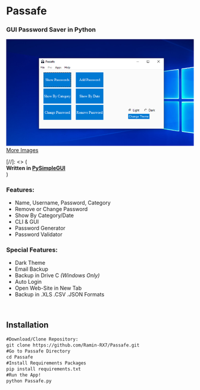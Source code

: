 # Passafe
 ### GUI Password Saver in Python
[![Passafe](./Images/Main.png "Passafe")](./Images/Main.png "Passafe")
[More Images](./Images "More Images")

[//]: <> (<br>**Written in [PySimpleGUI](https://github.com/PySimpleGUI/PySimpleGUI "PySimpleGUI")**<br>)

### Features:
 + Name, Username, Password, Category 
 + Remove or Change Password
 + Show By Category/Date
 + CLI & GUI
 + Password Generator
 + Password Validator

### Special Features:
 + Dark Theme 
 + Email Backup
 + Backup in Drive C *(Windows Only)*
 + Auto Login
 + Open Web-Site in New Tab
 + Backup in .XLS .CSV .JSON Formats

<br>

## Installation
```shell
#Download/Clone Repository:
git clone https://github.com/Ramin-RX7/Passafe.git
#Go to Passafe Directory
cd Passafe
#Install Requirements Packages
pip install requirements.txt
#Run the App!
python Passafe.py
```

<br>
